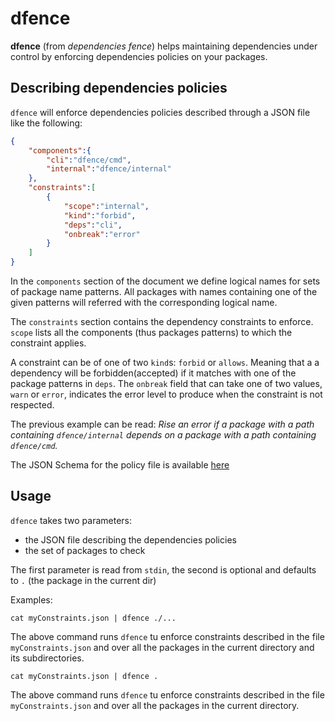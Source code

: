 # dfence

**dfence** (from _dependencies fence_) helps maintaining dependencies under 
control by enforcing dependencies policies on your packages.

## Describing dependencies policies

`dfence` will enforce dependencies policies described through a JSON file like the 
following:

```json
{
    "components":{
        "cli":"dfence/cmd",
        "internal":"dfence/internal"
    },
    "constraints":[
        {
            "scope":"internal",
            "kind":"forbid",
            "deps":"cli",
            "onbreak":"error"
        }
    ]
}
```

In the `components` section of the document we define logical names for sets of
package name patterns. All packages with names containing one of the given 
patterns will referred with the corresponding logical name.

The `constraints` section contains the dependency constraints to enforce.
`scope` lists all the components (thus packages patterns) to which the 
constraint applies.

A constraint can be of one of two `kind`s: `forbid` or `allows`. Meaning that a
a dependency will be forbidden(accepted) if it matches with one of the package 
patterns in `deps`.
The `onbreak` field that can take one of two values, `warn` or `error`, 
indicates the error level to produce when the constraint is not respected.

The previous example can be read: _Rise an error if a package with a path 
containing `dfence/internal` depends on a package with a path containing 
`dfence/cmd`._

The JSON Schema for the policy file is available [here](./doc/policy.schema.json)

## Usage

`dfence` takes two parameters:

* the JSON file describing the dependencies policies
* the set of packages to check

The first parameter is read from `stdin`, the second is optional and defaults to `.` (the package in the current dir)

Examples:

```
cat myConstraints.json | dfence ./...
```

The above command runs `dfence` tu enforce constraints described in the file
`myConstraints.json` and over all the packages in the current directory and its
subdirectories.

```
cat myConstraints.json | dfence .
```

The above command runs `dfence` tu enforce constraints described in the file
`myConstraints.json` and over all the packages in the current directory.
